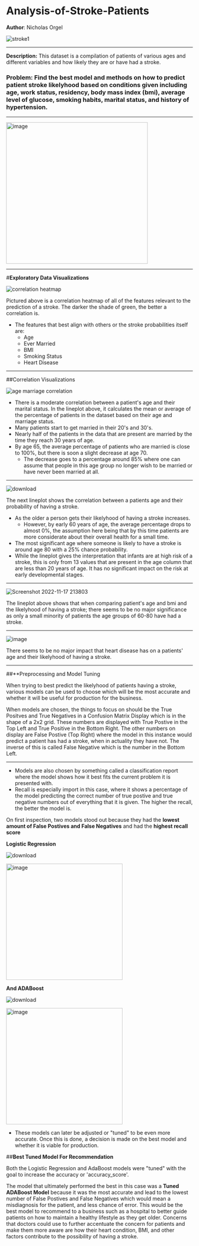 # Analysis-of-Stroke-Patients

**Author**: Nicholas Orgel

![stroke1](https://user-images.githubusercontent.com/107963606/202544219-46699fd1-188f-49f9-8074-c333bf382dd0.jpg)

---
**Description:**
This dataset is a compilation of patients of various ages and different variables and how likely they are or have had a stroke.

### Problem: Find the best model and methods on how to predict patient stroke likelyhood based on conditions given including age, work status, residency, body mass index (bmi), average level of glucose, smoking habits, marital status, and history of hypertension.
---
<img width="382" alt="image" src="https://user-images.githubusercontent.com/107963606/202542099-20e22b9b-2da4-482d-888f-1e5ca08dc2cf.png">

---
#**Exploratory Data Visualizations**

![correlation heatmap](https://user-images.githubusercontent.com/107963606/203833637-8d5c64a2-21cd-485b-a627-3f434f525b87.png)

Pictured above is a correlation heatmap of all of the features relevant to the prediction of a stroke. The darker the shade of green, the better a correlation is.

- The features that best align with others or the stroke probabilities itself are:
  - Age
  - Ever Married
  - BMI
  - Smoking Status
  - Heart Disease

---

##Correlation Visualizations

![age marriage correlation](https://user-images.githubusercontent.com/107963606/203834650-0764d74b-45ec-49a8-adcd-df5de158cb5f.png)

- There is a moderate correlation between a patient's age and their marital status. In the lineplot above, it calculates the mean or average of the percentage of patients in the dataset based on their age and marriage status.
- Many patients start to get married in their 20's and 30's.
- Nearly half of the patients in the data that are present are married by the time they reach 30 years of age.
- By age 65, the average percentage of patients who are married is close to 100%, but there is soon a slight decrease at age 70.
  - The decrease goes to a percentage around 85% where one can assume that people in this age group no longer wish to be married or have never been married at all.

---
![download](https://user-images.githubusercontent.com/107963606/203835803-78e67abb-b9e9-43f5-ad87-83db3d04680d.png)

The next lineplot shows the correlation between a patients age and their probability of having a stroke.

- As the older a person gets their likelyhood of having a stroke increases.
  - However, by early 60 years of age, the average percentage drops to almost 0%, the assumption here being that by this time patients are more considerate about their overall health for a small time.
- The most significant age where someone is likely to have a stroke is around age 80 with a 25% chance probability.
- While the lineplot gives the interpretation that infants are at high risk of a stroke, this is only from 13 values that are present in the age column that are less than 20 years of age. It has no significant impact on the risk at early developmental stages.

---
![Screenshot 2022-11-17 213803](https://user-images.githubusercontent.com/107963606/208995807-c75faead-6f63-44d6-a2d9-e6f966197ff3.png)



The lineplot above shows that when comparing patient's age and bmi and the likelyhood of having a stroke; there seems to be no major significance as only a small minority of patients the age groups of 60-80 have had a stroke.

---
![image](https://user-images.githubusercontent.com/107963606/211882572-e0a4a540-3d41-4ae6-af7b-b235c565bc92.png)


There seems to be no major impact that heart disease has on a patients' age and their likelyhood of having a stroke.

---
##**Preprocessing and Model Tuning

When trying to best predict the likelyhood of patients having a stroke, various models can be used to choose which will be the most accurate and whether it will be useful for production for the business.

When models are chosen, the things to focus on should be the True Positves and True Negatives in a Confusion Matrix Display which is in the shape of a 2x2 grid. These numbers are displayed with True Postive in the Top Left and True Positive in the Bottom Right. The other numbers on display are False Postive (Top Right) where the model in this instance would predict a patient has had a stroke, when in actuality they have not. The inverse of this is called False Negative which is the number in the Bottom Left.

---
- Models are also chosen by something called a classification report where the model shows how it best fits the current problem it is presented with.
- Recall is especially import in this case, where it shows a percentage of the model predicting the correct number of true postive and true negative numbers out of everything that it is given. The higher the recall, the better the model is.

On first inspection, two models stood out because they had the **lowest amount of False Postives and False Negatives** and had the **highest recall score**

**Logistic Regression**


![download](https://user-images.githubusercontent.com/107963606/203837850-8e9812ba-6589-4e7c-a168-10af054561da.png)


<img width="314" alt="image" src="https://user-images.githubusercontent.com/107963606/203838452-3aa6a2ea-0048-4ba3-bed9-0f84a18e0c1f.png">

**And ADABoost**

![download](https://user-images.githubusercontent.com/107963606/203838523-4c0c8de5-0b25-4036-a143-1d80205a0d52.png)

<img width="314" alt="image" src="https://user-images.githubusercontent.com/107963606/203838561-658ffa68-23dc-40a7-8f2a-451161ee6b1d.png">

- These models can later be adjusted or "tuned" to be even more accurate. Once this is done, a decision is made on the best model and whether it is viable for production.

##**Best Tuned Model For Recommendation**

Both the Logistic Regression and AdaBoost models were "tuned" with the goal to increase the accuracy or 'accuracy_score'.

The model that ultimately performed the best in this case was a **Tuned ADABoost Model** because it was the most accurate and lead to the lowest number of False Postives and False Negatives which would mean a misdiagnosis for the patient, and less chance of error. This would be the best model to recommend to a business such as a hospital to better guide patients on how to maintain a healthy lifestyle as they get older. Concerns that doctors could use to further accentuate the concern for patients and make them more aware are how their heart condition, BMI, and other factors contribute to the possibility of having a stroke.


